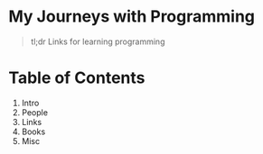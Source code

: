 # My Journeys with Programming
> tl;dr Links for learning programming 

# Table of Contents
1. Intro
2. People
3. Links 
4. Books
5. Misc

